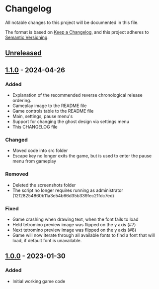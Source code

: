 # Changelog

All notable changes to this project will be documented in this file.

The format is based on [Keep a Changelog](https://keepachangelog.com/en/1.1.0/),
and this project adheres to [Semantic Versioning](https://semver.org/spec/v2.0.0.html).

## [Unreleased]

## [1.1.0] - 2024-04-26

### Added

- Explanation of the recommended reverse chronological release ordering.
- Gameplay image to the README file
- Game controls table to the README file
- Main, settings, pause menu's
- Support for changing the ghost design via settings menu
- This CHANGELOG file

### Changed

- Moved code into src folder
- Escape key no longer exits the game, but is used to enter the pause menu from gameplay

### Removed

- Deleted the screenshots folder
- The script no longer requires running as administrator (12f28254860b11a3e54b66d35b339fec21fdc7ed)

### Fixed

- Game crashing when drawing text, when the font fails to load
- Held tetromino preview image was flipped on the y axis (#7)
- Next tetromino preview image was flipped on the y axis (#8)
- Game will now iterate through all available fonts to find a font that will load, if default font is unavailable.

## [1.0.0] - 2023-01-30

### Added

- Initial working game code

[unreleased]: https://github.com/genius257/tetris-Au3/compare/1.1.0...HEAD
[1.1.0]: https://github.com/genius257/tetris-Au3/compare/1.0.0...1.1.0
[1.0.0]: https://github.com/genius257/tetris-Au3/releases/tag/1.0.0
